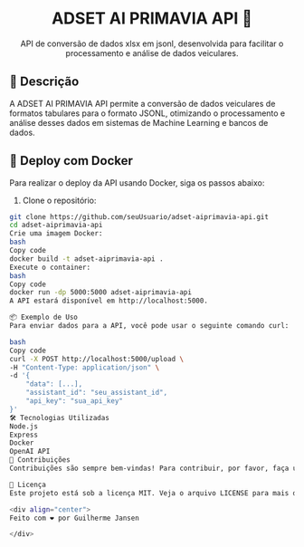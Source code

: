 <div align="center">

# ADSET AI PRIMAVIA API 🚀

API de conversão de dados xlsx em jsonl, desenvolvida para facilitar o processamento e análise de dados veiculares.

</div>

## 📝 Descrição

A ADSET AI PRIMAVIA API permite a conversão de dados veiculares de formatos tabulares para o formato JSONL, otimizando o processamento e análise desses dados em sistemas de Machine Learning e bancos de dados.

## 🚀 Deploy com Docker

Para realizar o deploy da API usando Docker, siga os passos abaixo:

1. Clone o repositório:

```bash
git clone https://github.com/seuUsuario/adset-aiprimavia-api.git
cd adset-aiprimavia-api
Crie uma imagem Docker:
bash
Copy code
docker build -t adset-aiprimavia-api .
Execute o container:
bash
Copy code
docker run -dp 5000:5000 adset-aiprimavia-api
A API estará disponível em http://localhost:5000.

📦 Exemplo de Uso
Para enviar dados para a API, você pode usar o seguinte comando curl:

bash
Copy code
curl -X POST http://localhost:5000/upload \
-H "Content-Type: application/json" \
-d '{
    "data": [...],
    "assistant_id": "seu_assistant_id",
    "api_key": "sua_api_key"
}'
🛠 Tecnologias Utilizadas
Node.js
Express
Docker
OpenAI API
🤝 Contribuições
Contribuições são sempre bem-vindas! Para contribuir, por favor, faça um fork do repositório, crie uma branch para sua feature, faça commit das suas mudanças, e abra um Pull Request.

📝 Licença
Este projeto está sob a licença MIT. Veja o arquivo LICENSE para mais detalhes.

<div align="center">
Feito com ❤️ por Guilherme Jansen

</div>
